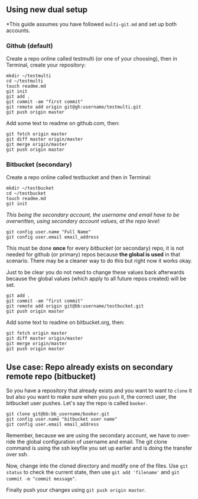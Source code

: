 ## Using new dual setup
*This guide assumes you have followed `multi-git.md` and set up both accounts.

### Github (default)
Create a repo online called testmulti (or one of your choosing), then in Terminal,
create your repository:

```shell
mkdir ~/testmulti
cd ~/testmulti
touch readme.md
git init
git add .
git commit -am "first commit"
git remote add origin git@gh:username/testmulti.git
git push origin master
```

Add some text to readme on github.com, then:

```shell
git fetch origin master
git diff master origin/master
git merge origin/master
git push origin master
```

### Bitbucket (secondary)
Create a repo online called testbucket and then in Terminal:

```shell
mkdir ~/testbucket
cd ~/testbucket
touch readme.md
git init
```

*This being the secondary account, the username and email have to be
overwritten, using secondary account values, at the repo level:*

```shell
git config user.name "Full Name"
git config user.email email_address
```

This must be done **once** for every *bitbucket* (or secondary) repo, it is not 
needed for github (or primary) repos because **the global is used** in that scenario. 
There may be a cleaner way to do this but right now it works okay.  

Just to be clear you do not need to change these values back afterwards because the 
global values (which apply to all future repos created) will be set.  

```shell
git add .
git commit -am "first commit"
git remote add origin git@bb:username/testbucket.git
git push origin master
```  

Add some text to readme on bitbucket.org, then:  

```shell
git fetch origin master
git diff master origin/master
git merge origin/master
git push origin master
```

## Use case: Repo already exists on secondary remote repo (bitbucket)
So you have a repository that already exists and you want to want to `clone` it 
but also you want to make sure when you `push` it, the correct user, the bitbucket 
user pushes. Let's say the repo is called `booker`.

```shell
git clone git@bb:bb_username/booker.git
git config user.name "bitbucket user name"
git config user.email email_address
```

Remember, because we are using the secondary account, we have to over-ride the global configuration of username and email. The git clone command is using the ssh keyfile you set up earlier and is doing the transfer over ssh.

Now, change into the cloned directory and modify one of the files. Use `git status` to check the current state, then use `git add 'filename'` and `git commit -m "commit message"`.

Finally push your changes using `git push origin master`.
